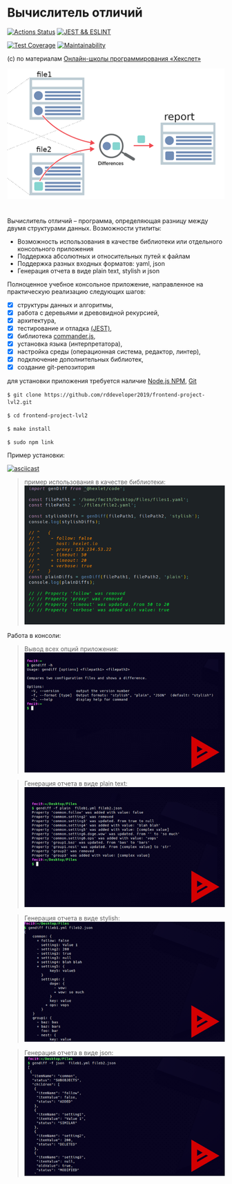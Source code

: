 
Вычислитель отличий
=======

 [![Actions Status](https://github.com/rddeveloper2019/frontend-project-lvl2/workflows/hexlet-check/badge.svg)](https://github.com/rddeveloper2019/frontend-project-lvl2/actions)  [![JEST && ESLINT](https://github.com/rddeveloper2019/frontend-project-lvl2/actions/workflows/jest_eslint.yml/badge.svg)](https://github.com/rddeveloper2019/frontend-project-lvl2/actions/workflows/jest_eslint.yml) 

 [![Test Coverage](https://api.codeclimate.com/v1/badges/fcde15fa751bd98df9c9/test_coverage)](https://codeclimate.com/github/rddeveloper2019/frontend-project-lvl2/test_coverage)  [![Maintainability](https://api.codeclimate.com/v1/badges/fcde15fa751bd98df9c9/maintainability)](https://codeclimate.com/github/rddeveloper2019/frontend-project-lvl2/maintainability) 


(с) по материалам [Онлайн-школы программирования «Хекслет»](https://ru.hexlet.io/)

![](https://raw.githubusercontent.com/rddeveloper2019/publicfiles/main/gendiff%20images/project2.png)


#
Вычислитель отличий – программа, определяющая разницу между двумя структурами данных. 
Возможности утилиты:


 - Возможность использования в качестве библиотеки или отдельного консольного приложения
 - Поддержка абсолютных и относительных путей к файлам
 - Поддержка разных входных форматов: yaml, json
 - Генерация отчета в виде plain text, stylish и json





Полноценное учебное консольное приложение, направленное на практическую реализацию следующих шагов:

- [x] структуры данных и алгоритмы, 
- [x] работа с деревьями и древовидной рекурсией, 
- [x] архитектура, 
- [x] тестирование и отладка [(JEST)](https://jestjs.io/ru/),
- [x] библиотека [commander.js](https://github.com/tj/commander.js/),
- [x] установка языка (интерпретатора), 
- [x] настройка среды (операционная система, редактор, линтер), 
- [x] подключение дополнительных библиотек, 
- [x] создание git-репозитория

 для установки приложения требуется наличие  [Node.js  NPM](https://nodejs.org/en/),  [Git](https://git-scm.com/)
 
 `$ git clone https://github.com/rddeveloper2019/frontend-project-lvl2.git`
 
`$ cd frontend-project-lvl2`

`$ make install`

`$ sudo npm link`

Пример установки:

[![asciicast](https://asciinema.org/a/h9s4uSFs8KmAgAL3PvSHwxFIv.svg)](https://asciinema.org/a/h9s4uSFs8KmAgAL3PvSHwxFIv)

> пример использования в качестве библиотеки:
![](https://raw.githubusercontent.com/rddeveloper2019/publicfiles/main/gendiff%20images/gendiff_import_example.png)


Работа в консоли:



> Вывод всех опций приложения:
[![asciicast](https://raw.githubusercontent.com/rddeveloper2019/publicfiles/main/gendiff%20images/gendiff-h.png)](https://asciinema.org/a/zuFOx4VW5FFFsX5p90JVqiRW9)


> Генерация отчета в виде plain text:
[![asciicast](https://raw.githubusercontent.com/rddeveloper2019/publicfiles/main/gendiff%20images/plain.png)](https://asciinema.org/a/ga68TPbxtB0zbOBwwPbupDCXb)


> Генерация отчета в виде stylish:
[![asciicast](https://raw.githubusercontent.com/rddeveloper2019/publicfiles/main/gendiff%20images/stylish.png)](https://asciinema.org/a/TXgXIKF3kCXrc5CVjhB2fxW3o)


> Генерация отчета в виде json:
[![asciicast](https://raw.githubusercontent.com/rddeveloper2019/publicfiles/main/gendiff%20images/json2.png)](https://asciinema.org/a/6wJBU7EkBBfM3gyeRTyvwXfMB)


